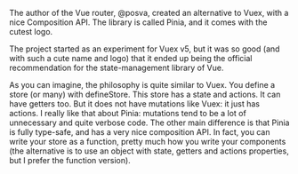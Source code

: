 The author of the Vue router, @posva, created an alternative to Vuex, with a nice Composition API.
The library is called Pinia, and it comes with the cutest logo.

The project started as an experiment for Vuex v5, but it was so good (and with such a cute name
and logo) that it ended up being the official recommendation for the state-management library of
Vue.

As you can imagine, the philosophy is quite similar to Vuex. You define a store (or many) with
defineStore. This store has a state and actions. It can have getters too. But it does not have
mutations like Vuex: it just has actions. I really like that about Pinia: mutations tend to be a lot of
unnecessary and quite verbose code. The other main difference is that Pinia is fully type-safe, and
has a very nice composition API. In fact, you can write your store as a function, pretty much how
you write your components (the alternative is to use an object with state, getters and actions
properties, but I prefer the function version).


